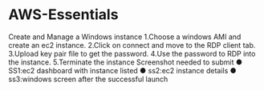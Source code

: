 # AWS-Essentials
Create and Manage a Windows instance
1.Choose a windows AMI and create an ec2 instance.
2.Click on connect and move to the RDP client tab.
3.Upload key pair file to get the password.
4.Use the password to RDP into the instance.
5.Terminate the instance
Screenshot needed to submit
● SS1:ec2 dashboard with instance listed
● ss2:ec2 instance details
● ss3:windows screen after the successful launch
